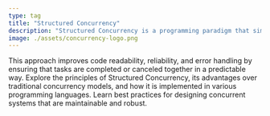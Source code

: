 ```yaml
---
type: tag
title: "Structured Concurrency"
description: "Structured Concurrency is a programming paradigm that simplifies the management of concurrent tasks by organizing them in a structured, hierarchical manner."
image: ./assets/concurrency-logo.png
---
```


This approach improves code readability, reliability, and error handling by ensuring that tasks are completed or canceled together in a predictable way. Explore the principles of Structured Concurrency, its advantages over traditional concurrency models, and how it is implemented in various programming languages. Learn best practices for designing concurrent systems that are maintainable and robust.

